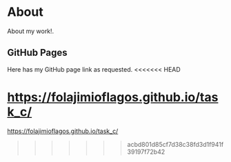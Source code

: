 # About

About my work!.

## GitHub Pages

Here has my GitHub page link as requested.
<<<<<<< HEAD

https://folajimioflagos.github.io/task_c/
=======
https://folajimioflagos.github.io/task_c/
>>>>>>> acbd801d85cf7d38c38fd3d1f941f39197f72b42

